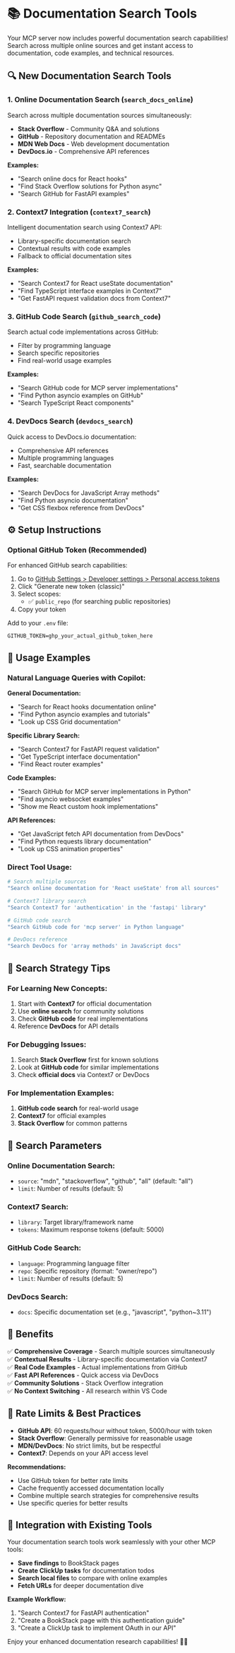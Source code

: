 # 📚 Documentation Search Tools

Your MCP server now includes powerful documentation search capabilities! Search across multiple online sources and get instant access to documentation, code examples, and technical resources.

## 🔍 **New Documentation Search Tools**

### **1. Online Documentation Search (`search_docs_online`)**
Search across multiple documentation sources simultaneously:
- **Stack Overflow** - Community Q&A and solutions
- **GitHub** - Repository documentation and READMEs  
- **MDN Web Docs** - Web development documentation
- **DevDocs.io** - Comprehensive API references

**Examples:**
- "Search online docs for React hooks"
- "Find Stack Overflow solutions for Python async"
- "Search GitHub for FastAPI examples"

### **2. Context7 Integration (`context7_search`)**
Intelligent documentation search using Context7 API:
- Library-specific documentation search
- Contextual results with code examples
- Fallback to official documentation sites

**Examples:**
- "Search Context7 for React useState documentation"
- "Find TypeScript interface examples in Context7"
- "Get FastAPI request validation docs from Context7"

### **3. GitHub Code Search (`github_search_code`)**
Search actual code implementations across GitHub:
- Filter by programming language
- Search specific repositories
- Find real-world usage examples

**Examples:**
- "Search GitHub code for MCP server implementations"
- "Find Python asyncio examples on GitHub"
- "Search TypeScript React components"

### **4. DevDocs Search (`devdocs_search`)**
Quick access to DevDocs.io documentation:
- Comprehensive API references
- Multiple programming languages
- Fast, searchable documentation

**Examples:**
- "Search DevDocs for JavaScript Array methods"
- "Find Python asyncio documentation"
- "Get CSS flexbox reference from DevDocs"

## ⚙️ **Setup Instructions**

### **Optional GitHub Token (Recommended)**
For enhanced GitHub search capabilities:

1. Go to [GitHub Settings > Developer settings > Personal access tokens](https://github.com/settings/tokens)
2. Click "Generate new token (classic)"
3. Select scopes:
   - ✅ `public_repo` (for searching public repositories)
4. Copy your token

Add to your `.env` file:
```env
GITHUB_TOKEN=ghp_your_actual_github_token_here
```

## 🚀 **Usage Examples**

### **Natural Language Queries with Copilot:**

**General Documentation:**
- "Search for React hooks documentation online"
- "Find Python asyncio examples and tutorials"
- "Look up CSS Grid documentation"

**Specific Library Search:**
- "Search Context7 for FastAPI request validation"
- "Get TypeScript interface documentation"
- "Find React router examples"

**Code Examples:**
- "Search GitHub for MCP server implementations in Python"
- "Find asyncio websocket examples"
- "Show me React custom hook implementations"

**API References:**
- "Get JavaScript fetch API documentation from DevDocs"
- "Find Python requests library documentation"
- "Look up CSS animation properties"

### **Direct Tool Usage:**

```bash
# Search multiple sources
"Search online documentation for 'React useState' from all sources"

# Context7 library search  
"Search Context7 for 'authentication' in the 'fastapi' library"

# GitHub code search
"Search GitHub code for 'mcp server' in Python language"

# DevDocs reference
"Search DevDocs for 'array methods' in JavaScript docs"
```

## 🎯 **Search Strategy Tips**

### **For Learning New Concepts:**
1. Start with **Context7** for official documentation
2. Use **online search** for community solutions
3. Check **GitHub code** for real implementations
4. Reference **DevDocs** for API details

### **For Debugging Issues:**
1. Search **Stack Overflow** first for known solutions
2. Look at **GitHub code** for similar implementations
3. Check **official docs** via Context7 or DevDocs

### **For Implementation Examples:**
1. **GitHub code search** for real-world usage
2. **Context7** for official examples
3. **Stack Overflow** for common patterns

## 🔧 **Search Parameters**

### **Online Documentation Search:**
- `source`: "mdn", "stackoverflow", "github", "all" (default: "all")
- `limit`: Number of results (default: 5)

### **Context7 Search:**
- `library`: Target library/framework name
- `tokens`: Maximum response tokens (default: 5000)

### **GitHub Code Search:**
- `language`: Programming language filter
- `repo`: Specific repository (format: "owner/repo")
- `limit`: Number of results (default: 5)

### **DevDocs Search:**
- `docs`: Specific documentation set (e.g., "javascript", "python~3.11")

## 🌟 **Benefits**

✅ **Comprehensive Coverage** - Search multiple sources simultaneously  
✅ **Contextual Results** - Library-specific documentation via Context7  
✅ **Real Code Examples** - Actual implementations from GitHub  
✅ **Fast API References** - Quick access via DevDocs  
✅ **Community Solutions** - Stack Overflow integration  
✅ **No Context Switching** - All research within VS Code  

## 🚨 **Rate Limits & Best Practices**

- **GitHub API**: 60 requests/hour without token, 5000/hour with token
- **Stack Overflow**: Generally permissive for reasonable usage
- **MDN/DevDocs**: No strict limits, but be respectful
- **Context7**: Depends on your API access level

**Recommendations:**
- Use GitHub token for better rate limits
- Cache frequently accessed documentation locally
- Combine multiple search strategies for comprehensive results
- Use specific queries for better results

## 🔄 **Integration with Existing Tools**

Your documentation search tools work seamlessly with your other MCP tools:
- **Save findings** to BookStack pages
- **Create ClickUp tasks** for documentation todos
- **Search local files** to compare with online examples
- **Fetch URLs** for deeper documentation dive

**Example Workflow:**
1. "Search Context7 for FastAPI authentication"
2. "Create a BookStack page with this authentication guide"
3. "Create a ClickUp task to implement OAuth in our API"

Enjoy your enhanced documentation research capabilities! 📖✨